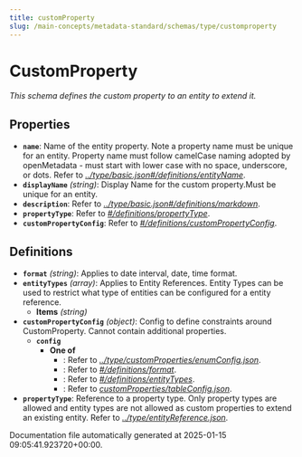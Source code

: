 ```yaml
---
title: customProperty
slug: /main-concepts/metadata-standard/schemas/type/customproperty
---
```


# CustomProperty

*This schema defines the custom property to an entity to extend it.*

## Properties

- **`name`**: Name of the entity property. Note a property name must be unique for an entity. Property name must follow camelCase naming adopted by openMetadata - must start with lower case with no space, underscore, or dots. Refer to *[../type/basic.json#/definitions/entityName](#/type/basic.json#/definitions/entityName)*.
- **`displayName`** *(string)*: Display Name for the custom property.Must be unique for an entity.
- **`description`**: Refer to *[../type/basic.json#/definitions/markdown](#/type/basic.json#/definitions/markdown)*.
- **`propertyType`**: Refer to *[#/definitions/propertyType](#definitions/propertyType)*.
- **`customPropertyConfig`**: Refer to *[#/definitions/customPropertyConfig](#definitions/customPropertyConfig)*.
## Definitions

- **`format`** *(string)*: Applies to date interval, date, time format.
- **`entityTypes`** *(array)*: Applies to Entity References. Entity Types can be used to restrict what type of entities can be configured for a entity reference.
  - **Items** *(string)*
- **`customPropertyConfig`** *(object)*: Config to define constraints around CustomProperty. Cannot contain additional properties.
  - **`config`**
    - **One of**
      - : Refer to *[../type/customProperties/enumConfig.json](#/type/customProperties/enumConfig.json)*.
      - : Refer to *[#/definitions/format](#definitions/format)*.
      - : Refer to *[#/definitions/entityTypes](#definitions/entityTypes)*.
      - : Refer to *[customProperties/tableConfig.json](#stomProperties/tableConfig.json)*.
- **`propertyType`**: Reference to a property type. Only property types are allowed and entity types are not allowed as custom properties to extend an existing entity. Refer to *[../type/entityReference.json](#/type/entityReference.json)*.


Documentation file automatically generated at 2025-01-15 09:05:41.923720+00:00.
